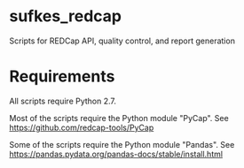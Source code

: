 # sufkes_redcap
Scripts for REDCap API, quality control, and report generation

# Requirements
All scripts require Python 2.7.

Most of the scripts require the Python module "PyCap". See https://github.com/redcap-tools/PyCap

Some of the scripts require the Python module "Pandas". See https://pandas.pydata.org/pandas-docs/stable/install.html 
